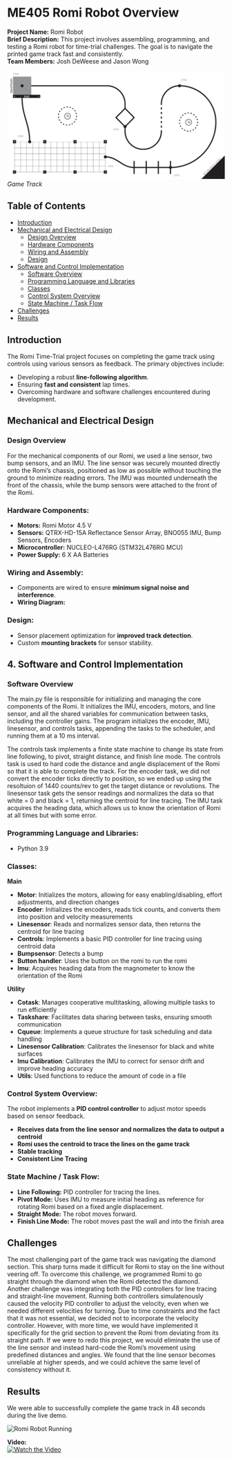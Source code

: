 # ME405 Romi Robot Overview

**Project Name:** Romi Robot  
**Brief Description:** This project involves assembling, programming, and testing a Romi robot for time-trial challenges. The goal is to navigate the printed game track fast and consistently.  
**Team Members:** Josh DeWeese and Jason Wong

![alt text](https://github.com/jwong32528/me405-romi-mecha21/blob/pictures/gametrack.png)
*Game Track*

## Table of Contents
- [Introduction](#introduction)
- [Mechanical and Electrical Design](#mechanical-and-electrical-design)
  - [Design Overview](#design-overview)
  - [Hardware Components](#hardware-components)
  - [Wiring and Assembly](#wiring-and-assembly)
  - [Design](#design)
- [Software and Control Implementation](#software-and-control-implementation)
  - [Software Overview](#software-overview)
  - [Programming Language and Libraries](#programming-language-and-libraries)
  - [Classes](#classes)
  - [Control System Overview](#control-system-overview)
  - [State Machine / Task Flow](#state-machine--task-flow)
- [Challenges](#challenges)
- [Results](#results)



## Introduction
The Romi Time-Trial project focuses on completing the game track using controls using various sensors as feedback. The primary objectives include:
- Developing a robust **line-following algorithm**.
- Ensuring **fast and consistent** lap times.
- Overcoming hardware and software challenges encountered during development.

## Mechanical and Electrical Design

### Design Overview
For the mechanical components of our Romi, we used a line sensor, two bump sensors, and an IMU. The line sensor was securely mounted directly onto the Romi’s chassis, positioned as low as possible without touching the ground to minimize reading errors. The IMU was mounted underneath the front of the chassis, while the bump sensors were attached to the front of the Romi.

### **Hardware Components:**
- **Motors:** Romi Motor 4.5 V
- **Sensors:** QTRX-HD-15A Reflectance Sensor Array, BNO055 IMU, Bump Sensors, Encoders
- **Microcontroller:** NUCLEO-L476RG (STM32L476RG MCU)
- **Power Supply:** 6 X AA Batteries

### **Wiring and Assembly:**
- Components are wired to ensure **minimum signal noise and interference**.
- **Wiring Diagram:**

### **Design:**
- Sensor placement optimization for **improved track detection**.
- Custom **mounting brackets** for sensor stability.


## 4. Software and Control Implementation

### Software Overview

The main.py file is responsible for initializing and managing the core components of the Romi. It initializes the IMU, encoders, motors, and line sensor, and all the shared variables for communication between tasks, including the controller gains. The program initializes the encoder, IMU, linesensor, and controls tasks, appending the tasks to the scheduler, and running them at a 10 ms interval. 

The controls task implements a finite state machine to change its state from line following, to pivot, straight distance, and finish line mode. The controls task is used to hard code the distance and angle displacement of the Romi so that it is able to complete the track.  For the encoder task, we did not convert the encoder ticks directly to position, so we ended up using the resoltuion of 1440 counts/rev to get the target distance or revolutions. The linesensor task gets the sensor readings and normalizes the data so that white = 0 and black = 1, returning the centroid for line tracing. The IMU task acquires the heading data, which allows us to know the orientation of Romi at all times but with some error.



### **Programming Language and Libraries:**
- Python 3.9

### **Classes:**
**Main**
- **Motor**: Initializes the motors, allowing for easy enabling/disabling, effort adjustments, and direction changes
- **Encoder**: Initializes the encoders, reads tick counts, and converts them into position and velocity measurements
- **Linesensor**: Reads and normalizes sensor data, then returns the centroid for line tracing
- **Controls**: Implements a basic PID controller for line tracing using centroid data
- **Bumpsensor**: Detects a bump
- **Button handler**: Uses the button on the romi to run the romi
- **Imu**: Acquires heading data from the magnometer to know the orientation of the Romi

**Utility**
- **Cotask**: Manages cooperative multitasking, allowing multiple tasks to run efficiently
- **Taskshare**: Facilitates data sharing between tasks, ensuring smooth communication
- **Cqueue**: Implements a queue structure for task scheduling and data handling
- **Linesensor Calibration**: Calibrates the linesensor for black and white surfaces
- **Imu Calibration**: Calibrates the IMU to correct for sensor drift and improve heading accuracy
- **Utils**: Used functions to reduce the amount of code in a file

### **Control System Overview:**
The robot implements a **PID control controller** to adjust motor speeds based on sensor feedback. 
- **Receives data from the line sensor and normalizes the data to output a centroid**
- **Romi uses the centroid to trace the lines on the game track**
- **Stable tracking**
- **Consistent Line Tracing**

### **State Machine / Task Flow:**
- **Line Following:** PID controller for tracing the lines.
- **Pivot Mode:** Uses IMU to measure initial heading as reference for rotating Romi based on a fixed angle displacement.
- **Straight Mode:** The robot moves forward.
- **Finish Line Mode:** The robot moves past the wall and into the finish area



## Challenges
The most challenging part of the game track was navigating the diamond section. This sharp turns made it difficult for Romi to stay on the line without veering off. To overcome this challenge, we programmed Romi to go straight through the diamond when the Romi detected the diamond.   
Another challenge was integrating both the PID controllers for line tracing and straight-line movement. Running both controllers simulatenously caused the velocity PID controller to adjust the velocity, even when we needed different velocities for turning. Due to time constraints and the fact that it was not essential, we decided not to incorporate the velocity controller. However, with more time, we would have implemented it specifically for the grid section to prevent the Romi from deviating from its straight path.
If we were to redo this project, we would eliminate the use of the line sensor and instead hard-code the Romi’s movement using predefined distances and angles. We found that the line sensor becomes unreliable at higher speeds, and we could achieve the same level of consistency without it.

## Results
We were able to successfully complete the game track in 48 seconds during the live demo. 

![Romi Robot Running](https://img.youtube.com/vi/Uyyd9d3AcY4/0.jpg)

**Video:**  
[![Watch the Video](https://img.youtube.com/vi/Uyyd9d3AcY4/0.jpg)](https://youtu.be/Uyyd9d3AcY4)














